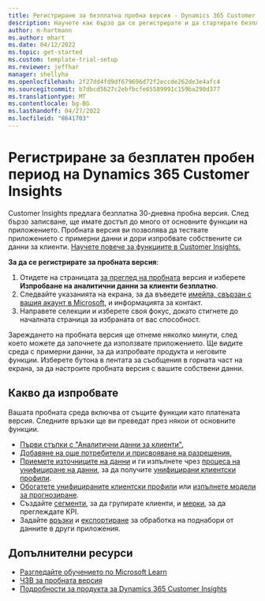 ```yaml
---
title: Регистриране за безплатна пробна версия - Dynamics 365 Customer Insights
description: Научете как бързо да се регистрирате и да стартирате безплатна пробна версия на Customer Insights. Разгледайте приложението и намерете допълнителни ресурси за обучение.
author: m-hartmann
ms.author: mhart
ms.date: 04/12/2022
ms.topic: get-started
ms.custom: template-trial-setup
ms.reviewer: jeffhar
manager: shellyha
ms.openlocfilehash: 2f27dd4fd9df679696d72f2eccde262de3e4afc4
ms.sourcegitcommit: b7dbcd5627c2ebfbcfe65589991c159ba290d377
ms.translationtype: MT
ms.contentlocale: bg-BG
ms.lasthandoff: 04/27/2022
ms.locfileid: "8641703"
---
```

# <a name="sign-up-for-a-free-dynamics-365-customer-insights-trial"></a>Регистриране за безплатен пробен период на Dynamics 365 Customer Insights

Customer Insights предлага безплатна 30-дневна пробна версия. След бързо записване, ще имате достъп до много от основните функции на приложението. Пробната версия ви позволява да тествате приложението с примерни данни и дори изпробвате собствените си данни за клиенти. [Научете повече за функциите в Customer Insights.](overview.md)

**За да се регистрирате за пробната версия**:

1. Отидете на страницата [за преглед на пробната](https://dynamics.microsoft.com/ai/customer-insights/) версия и изберете **Изпробване на аналитични данни за клиенти безплатно**.
1. Следвайте указанията на екрана, за да въведете [имейла, свързан с вашия акаунт в Microsoft](https://support.microsoft.com/windows/what-is-a-microsoft-account-4a7c48e9-ff5a-e9c6-5a5c-1a57d66c3bfa), и информацията за контакт.
1. Направете селекции и изберете своя фокус, докато стигнете до началната страница за избраната от вас способност.

Зареждането на пробната версия ще отнеме няколко минути, след което можете да започнете да използвате приложението. Ще видите среда с примерни данни, за да изпробвате продукта и неговите функции. Изберете бутона в лентата за съобщения в горната част на екрана, за да настроите пробната версия с вашите собствени данни.

## <a name="what-to-try"></a>Какво да изпробвате

Вашата пробната среда включва от същите функции като платената версия. Следните връзки ще ви преведат през някои от основните функции.

- [Първи стъпки с "Аналитични данни за клиенти".](get-started.md)
- [Добавяне на още потребители и присвояване на разрешения.](permissions.md)
- [Приемете източниците на данни](data-sources.md) и ги изпълнете чрез [процеса на унифициране на данни](data-unification.md), за да получите [унифицирани клиентски профили](customer-profiles.md).
- [Обогатете унифицираните клиентски профили](enrichment-hub.md) или [изпълнете модели за прогнозиране](predictions-overview.md).
- Създайте [сегменти](segments.md), за да групирате клиенти, и [мерки](measures.md), за да преглеждате KPI.
- Задайте [връзки](connections.md) и [експортиране](export-destinations.md) за обработка на поднабори от данните в други приложения.

## <a name="additional-resources"></a>Допълнителни ресурси

- [Разгледайте обучението по Microsoft Learn](/learn/browse/?filter-products=dynamics-dynamics-cust-insights)
- [ЧЗВ за пробната версия](trial-faq.md)
- [Подробности за продукта за Dynamics 365 Customer Insights](https://dynamics.microsoft.com/ai/customer-insights/)
